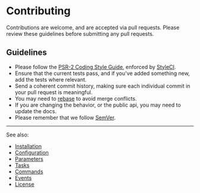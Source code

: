 # Contributing

Contributions are welcome, and are accepted via pull requests.
Please review these guidelines before submitting any pull requests.

## Guidelines

* Please follow the [PSR-2 Coding Style Guide](http://www.php-fig.org/psr/psr-2/),
enforced by [StyleCI](https://styleci.io/).
* Ensure that the current tests pass, and if you've added something new, add the tests where relevant.
* Send a coherent commit history, making sure each individual commit in your pull request is meaningful.
* You may need to [rebase](https://git-scm.com/book/en/v2/Git-Branching-Rebasing) to avoid merge conflicts.
* If you are changing the behavior, or the public api, you may need to update the docs.
* Please remember that we follow [SemVer](http://semver.org/).

***
See also:

- [Installation](docs/Installation.md)
- [Configuration](docs/Configuration.md)
- [Parameters](docs/Parameters.md)
- [Tasks](docs/Tasks.md)
- [Commands](docs/Commands.md)
- [Events](docs/Events.md)
- [License](../LICENSE.md)
